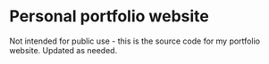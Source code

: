 # Personal portfolio website

Not intended for public use - this is the source code for my portfolio website. Updated as needed.
